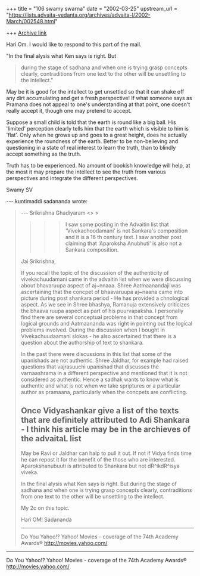 +++
title = "106 swamy swarna"
date = "2002-03-25"
upstream_url = "https://lists.advaita-vedanta.org/archives/advaita-l/2002-March/002548.html"

+++
[Archive link](https://lists.advaita-vedanta.org/archives/advaita-l/2002-March/002548.html)

Hari Om. I would like to respond to this part of the
mail.

"In the final alysis what Ken says is right.  But
> during the stage of sadhana and when one is trying
> grasp concepts clearly, contraditions from one text
> to
> the other will be unsettling to the intellect."

May be it is good for the intellect to get unsettled
so that it can shake off any dirt accumulating and get
a fresh perspective! If what someone says as Pramana
does not appeal to one's understanding at that point,
one doesn't really accept it, though one may pretend
to accept.

Suppose a small child is told that the earth is round
like a big ball. His 'limited' perception clearly
tells him that the earth which is visible to him is
'flat'. Only when he grows up and goes to a great
height, does he actually experience the roundness of
the earth. Better to be non-believing and questioning
in a state of real interest to learn the truth, than
to blindly accept something as the truth.

Truth has to be experienced. No amount of bookish
knowledge will help, at the most it may prepare the
intellect to see the truth from various perspectives
and integrate the different perspectives.

Swamy SV


--- kuntimaddi sadananda <kuntimaddisada at YAHOO.COM>
wrote:
> --- Srikrishna Ghadiyaram <> >
> > > > I saw some posting in the Advaitin list that
> > > > 'Vivekachoodamani' is not
> > > > Sankara's composition and it is a 16 th
> century
> > > > text. I saw another post
> > > > claiming that 'Aparoksha Anubhuti' is also not
> a
> > > > Sankara composition.
>
> Jai Srikrishna,
>
> If you recall the topic of the discussion of the
> authenticity of vivekachuudamani came in the
> advaitin
> list when we were discussing about bhavaruupa aspect
> of aj~nnaaa. Shree Aatmaanandaji was ascertaining
> that
> the concpet of bhaavaruupa aj~naana came into
> picture
> during post shankara period - He has provided a
> chnological aspect.  As we see in Shree bhashya,
> Ramanuja extensively criticizes the bhaava ruupa
> aspect as part of his puurvapaksha.  I personally
> find
> there are several conceptual problems in that
> concept
> from logical grounds and Aatmaananda was right in
> pointing out the logical problems involved.  During
> the discussion when I bought in Vivekachuudaamani
> slokas - he also ascertained that there is a
> question
> about the authorship of text to shankara.
>
> In the past there were discussions in this list that
> some of the upanishads are not authentic.  Shree
> Jaldhar,  for example had raised questions that
> vajrasuuchi upanishad that discusses the
> varnaashrama
> in a different perspective and mentioned that it is
> not considered as authentic.  Hence a sadhak wants
> to
> know what is authentic and what is not when we take
> spriptures or a particular author as pramaana,
> particularly when the concpets are conflicting.
>
> Once Vidyashankar give a list of the texts  that are
> definitely attributed to Adi Shankara - I think his
> article may be in the archieves of the advaitaL list
> -
> May be Ravi or Jaldhar can halp to pull it out.  If
> not if Vidya finds time he can repost it for the
> benefit of the those who are interested.
> Aparokshanubuuti is attributed to Shankara but not
> dR^ikdR^isya viveka.
>
> In the final alysis what Ken says is right.  But
> during the stage of sadhana and when one is trying
> grasp concepts clearly, contraditions from one text
> to
> the other will be unsettling to the intellect.
>
> My 2c on this topic.
>
> Hari OM!
> Sadananda
>
>
>
>
>
> __________________________________________________
> Do You Yahoo!?
> Yahoo! Movies - coverage of the 74th Academy Awards®
> http://movies.yahoo.com/


__________________________________________________
Do You Yahoo!?
Yahoo! Movies - coverage of the 74th Academy Awards®
http://movies.yahoo.com/

